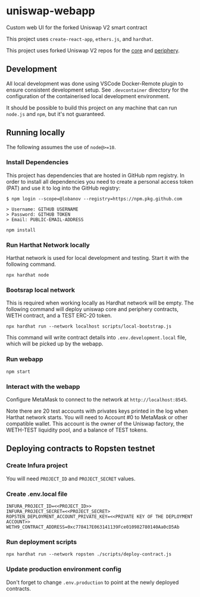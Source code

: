 # uniswap-webapp

Custom web UI for the forked Uniswap V2 smart contract

This project uses `create-react-app`, `ethers.js`, and `hardhat`. 

This project uses forked Uniswap V2 repos for the [core](https://github.com/lobanov/uniswap-v2-core) and [periphery](https://github.com/lobanov/uniswap-v2-periphery).

## Development

All local development was done using VSCode Docker-Remote plugin to ensure consistent development setup. See `.devcontainer` directory for the configuration of the containerised local development environment.

It should be possible to build this project on any machine that can run `node.js` and `npm`, but it's not guaranteed.

## Running locally

The following assumes the use of `node@>=10`.

### Install Dependencies

This project has dependencies that are hosted in GitHub npm registry. In order to install all dependencies you need to create a personal access token (PAT) and use it to log into the GitHub registry:

```
$ npm login --scope=@lobanov --registry=https://npm.pkg.github.com

> Username: GITHUB USERNAME
> Password: GITHUB TOKEN
> Email: PUBLIC-EMAIL-ADDRESS
```

`npm install`

### Run Harthat Network locally

Harthat network is used for local development and testing. Start it with the following command.

`npx hardhat node`

### Bootsrap local network

This is required when working locally as Hardhat network will be empty. The following command will deploy uniswap core and periphery contracts, WETH contract, and a TEST ERC-20 token.

`npx hardhat run --network localhost scripts/local-bootstrap.js`

This command will write contract details into `.env.development.local` file, which will be picked up by the webapp.

### Run webapp

`npm start`

### Interact with the webapp

Configure MetaMask to connect to the network at `http://localhost:8545`.

Note there are 20 test accounts with privates keys printed in the log when Harthat network starts. You will need to Account #0 to MetaMask or other compatible wallet. This account is the owner of the Uniswap factory, the WETH-TEST liquidity pool, and a balance of TEST tokens.

## Deploying contracts to Ropsten testnet

### Create Infura project

You will need `PROJECT_ID` and `PROJECT_SECRET` values.

### Create .env.local file

```
INFURA_PROJECT_ID=<<PROJECT_ID>>
INFURA_PROJECT_SECRET=<<PROJECT_SECRET>
ROPSTEN_DEPLOYMENT_ACCOUNT_PRIVATE_KEY=<<PRIVATE KEY OF THE DEPLOYMENT ACCOUNT>>
WETH9_CONTRACT_ADDRESS=0xc778417E063141139Fce010982780140Aa0cD5Ab
```

### Run deployment scripts

`npx hardhat run --network ropsten ./scripts/deploy-contract.js`

### Update production environment config

Don't forget to change `.env.production` to point at the newly deployed contracts.
